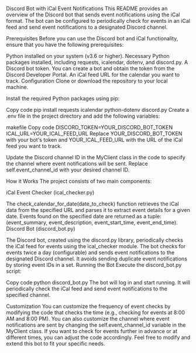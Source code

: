 Discord Bot with iCal Event Notifications
This README provides an overview of the Discord bot that sends event notifications using the iCal format. The bot can be configured to periodically check for events in an iCal feed and send event notifications to a designated Discord channel.

Prerequisites
Before you can use the Discord bot and iCal functionality, ensure that you have the following prerequisites:

Python installed on your system (v3.6 or higher).
Necessary Python packages installed, including requests, icalendar, dotenv, and discord.py.
A Discord bot token. You can create a bot and obtain the token from the Discord Developer Portal.
An iCal feed URL for the calendar you want to track.
Configuration
Clone or download the repository to your local machine.

Install the required Python packages using pip:

Copy code
pip install requests icalendar python-dotenv discord.py
Create a .env file in the project directory and add the following variables:

makefile
Copy code
DISCORD_TOKEN=YOUR_DISCORD_BOT_TOKEN
ICAL_URL=YOUR_ICAL_FEED_URL
Replace YOUR_DISCORD_BOT_TOKEN with your bot's token and YOUR_ICAL_FEED_URL with the URL of the iCal feed you want to track.

Update the Discord channel ID in the MyClient class in the code to specify the channel where event notifications will be sent. Replace self.event_channel_id with your desired channel ID.

How it Works
The project consists of two main components:

iCal Event Checker (ical_checker.py)

The check_calendar_for_date(date_to_check) function retrieves the iCal data from the specified URL and parses it to extract event details for a given date.
Events found on the specified date are returned as a tuple: (event_summary, event_description, event_start_time, event_end_time).
Discord Bot (discord_bot.py)

The Discord bot, created using the discord.py library, periodically checks the iCal feed for events using the ical_checker module.
The bot checks for events twice a day (configurable) and sends event notifications to the designated Discord channel.
It avoids sending duplicate event notifications by storing event IDs in a set.
Running the Bot
Execute the discord_bot.py script:

Copy code
python discord_bot.py
The bot will log in and start running. It will periodically check the iCal feed and send event notifications to the specified channel.

Customization
You can customize the frequency of event checks by modifying the code that checks the time (e.g., checking for events at 8:00 AM and 8:00 PM).
You can also customize the channel where event notifications are sent by changing the self.event_channel_id variable in the MyClient class.
If you want to check for events further in advance or at different times, you can adjust the code accordingly.
Feel free to modify and extend this bot to fit your specific needs.